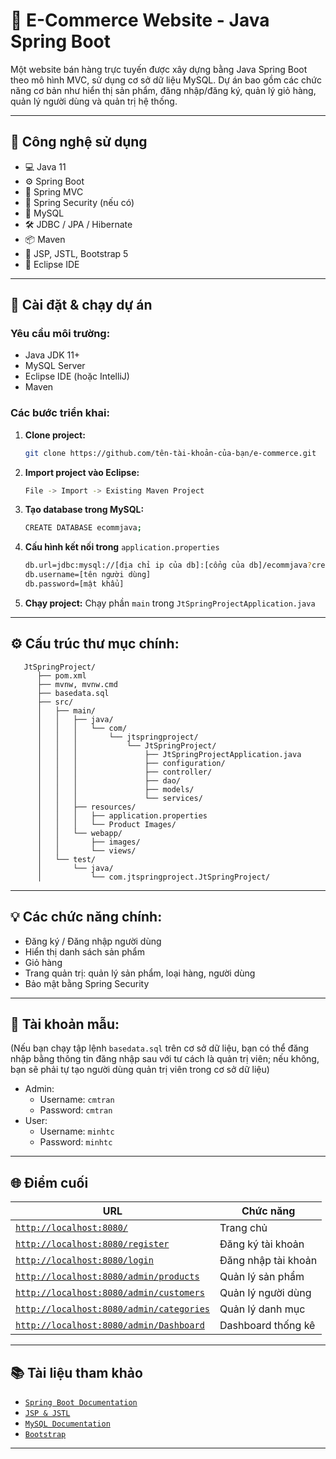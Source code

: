 # 🛒 E-Commerce Website - Java Spring Boot

Một website bán hàng trực tuyến được xây dựng bằng Java Spring Boot theo mô hình MVC, sử dụng cơ sở dữ liệu MySQL. Dự án bao gồm các chức năng cơ bản như hiển thị sản phẩm, đăng nhập/đăng ký, quản lý giỏ hàng, quản lý người dùng và quản trị hệ thống.

---

## 📌 Công nghệ sử dụng

- 💻 Java 11
- ⚙️ Spring Boot
- 🧱 Spring MVC
- 🔐 Spring Security (nếu có)
- 💾 MySQL
- 🛠 JDBC / JPA / Hibernate
- 📦 Maven
- 🎨 JSP, JSTL, Bootstrap 5
- 🧠 Eclipse IDE

---

## 🚀 Cài đặt & chạy dự án

### Yêu cầu môi trường:
- Java JDK 11+
- MySQL Server
- Eclipse IDE (hoặc IntelliJ)
- Maven

### Các bước triển khai:
1. **Clone project:**
   ```bash
   git clone https://github.com/tên-tài-khoản-của-bạn/e-commerce.git

2. **Import project vào Eclipse:**
   ```bash
   File -> Import -> Existing Maven Project

3. **Tạo database trong MySQL:**
   ```bash
   CREATE DATABASE ecommjava;

4. **Cấu hình kết nối trong** `application.properties`
   ```bash
   db.url=jdbc:mysql://[địa chỉ ip của db]:[cổng của db]/ecommjava?createDatabaseIfNotExist=true
   db.username=[tên người dùng]
   db.password=[mật khẩu]
5. **Chạy project:** Chạy phần `main` trong `JtSpringProjectApplication.java`

---

## ⚙️ Cấu trúc thư mục chính:
```
   JtSpringProject/
      ├── pom.xml
      ├── mvnw, mvnw.cmd
      ├── basedata.sql
      ├── src/
      │   ├── main/
      │   │   ├── java/
      │   │   │   └── com/
      │   │   │       └── jtspringproject/
      │   │   │           └── JtSpringProject/
      │   │   │               ├── JtSpringProjectApplication.java
      │   │   │               ├── configuration/
      │   │   │               ├── controller/
      │   │   │               ├── dao/
      │   │   │               ├── models/
      │   │   │               └── services/
      │   │   ├── resources/
      │   │   │   ├── application.properties
      │   │   │   └── Product Images/
      │   │   └── webapp/
      │   │       ├── images/
      │   │       └── views/
      │   └── test/
      │       └── java/
      │           └── com.jtspringproject.JtSpringProject/
```
---

## 💡 Các chức năng chính:
- Đăng ký / Đăng nhập người dùng
- Hiển thị danh sách sản phẩm
- Giỏ hàng
- Trang quản trị: quản lý sản phẩm, loại hàng, người dùng
- Bảo mật bằng Spring Security

---

## 🧪 Tài khoản mẫu:
(Nếu bạn chạy tập lệnh `basedata.sql` trên cơ sở dữ liệu, bạn có thể đăng nhập bằng thông tin đăng nhập sau với tư cách là quản trị viên; nếu không, bạn sẽ phải tự tạo người dùng quản trị viên trong cơ sở dữ liệu)
- Admin:
   - Username: `cmtran`
   - Password: `cmtran`
- User:
   - Username: `minhtc`
   - Password: `minhtc`


---

## 🌐 Điểm cuối

| URL | Chức năng |
|-----|-----------|
| [`http://localhost:8080/`](http://localhost:8080/) | Trang chủ |
| [`http://localhost:8080/register`](http://localhost:8080/register) | Đăng ký tài khoản |
| [`http://localhost:8080/login`](http://localhost:8080/login) | Đăng nhập tài khoản |
| [`http://localhost:8080/admin/products`](http://localhost:8080/admin/products) | Quản lý sản phẩm |
| [`http://localhost:8080/admin/customers`](http://localhost:8080/admin/customers) | Quản lý người dùng |
| [`http://localhost:8080/admin/categories`](http://localhost:8080/admin/categories) | Quản lý danh mục |
| [`http://localhost:8080/admin/Dashboard`](http://localhost:8080/admin/Dashboard) | Dashboard thống kê |

---

## 📚 Tài liệu tham khảo
- [`Spring Boot Documentation`](https://spring.io/projects/spring-boot)
- [`JSP & JSTL`](https://www.tutorialspoint.com/jsp/index.htm)
- [`MySQL Documentation`](https://dev.mysql.com/doc/)
- [`Bootstrap`](https://getbootstrap.com/)

---
